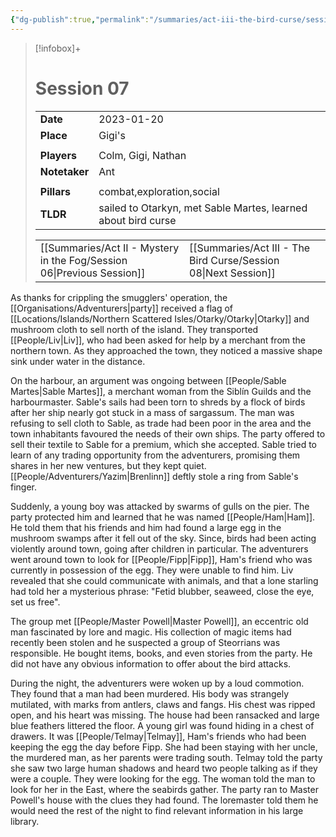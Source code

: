 ```yaml
---
{"dg-publish":true,"permalink":"/summaries/act-iii-the-bird-curse/session-07/","tags":["session"]}
---
```


> [!infobox]+
> # Session 07
> 
> | | |
> | --- | --- |
> | **Date** | 2023-01-20 |
> | **Place** | Gigi's |
> | | | 
> | **Players** | Colm, Gigi, Nathan |
> | **Notetaker** | Ant |
> | | | 
> | **Pillars** | combat,exploration,social | 
> | **TLDR** | sailed to Otarkyn, met Sable Martes, learned about bird curse |
> 
> | | |
> | --- | --- |
> | [[Summaries/Act II - Mystery in the Fog/Session 06\|Previous Session]] | [[Summaries/Act III - The Bird Curse/Session 08\|Next Session]] |

As thanks for crippling the smugglers' operation, the [[Organisations/Adventurers\|party]] received a flag of [[Locations/Islands/Northern Scattered Isles/Otarky/Otarky\|Otarky]] and mushroom cloth to sell north of the island. They transported [[People/Liv\|Liv]], who had been asked for help by a merchant from the northern town. As they approached the town, they noticed a massive shape sink under water in the distance. 

On the harbour, an argument was ongoing between [[People/Sable Martes\|Sable Martes]], a merchant woman from the Siblín Guilds and the harbourmaster. Sable's sails had been torn to shreds by a flock of birds after her ship nearly got stuck in a mass of sargassum. The man was refusing to sell cloth to Sable, as trade had been poor in the area and the town inhabitants favoured the needs of their own ships. The party offered to sell their textile to Sable for a premium, which she accepted. Sable tried to learn of any trading opportunity from the adventurers, promising them shares in her new ventures, but they kept quiet. [[People/Adventurers/Yazim\|Brenlinn]] deftly stole a ring from Sable's finger. 

Suddenly, a young boy was attacked by swarms of gulls on the pier. The party protected him and learned that he was named [[People/Ham\|Ham]]. He told them that his friends and him had found a large egg in the mushroom swamps after it fell out of the sky. Since, birds had been acting violently around town, going after children in particular. The adventurers went around town to look for [[People/Fipp\|Fipp]], Ham's friend who was currently in possession of the egg. They were unable to find him. Liv revealed that she could communicate with animals, and that a lone starling had told her a mysterious phrase: "Fetid blubber, seaweed, close the eye, set us free". 

The group met [[People/Master Powell\|Master Powell]], an eccentric old man fascinated by lore and magic. His collection of magic items had recently been stolen and he suspected a group of Steorrians was responsible. He bought items, books, and even stories from the party. He did not have any obvious information to offer about the bird attacks.

During the night, the adventurers were woken up by a loud commotion. They found that a man had been murdered. His body was strangely mutilated, with marks from antlers, claws and fangs. His chest was ripped open, and his heart was missing. The house had been ransacked and large blue feathers littered the floor. A young girl was found hiding in a chest of drawers. It was [[People/Telmay\|Telmay]], Ham's friends who had been keeping the egg the day before Fipp. She had been staying with her uncle, the murdered man, as her parents were trading south. Telmay told the party she saw two large human shadows and heard two people talking as if they were a couple. They were looking for the egg. The woman told the man to look for her in the East, where the seabirds gather. The party ran to Master Powell's house with the clues they had found. The loremaster told them he would need the rest of the night to find relevant information in his large library.
